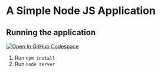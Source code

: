 # A Simple Node JS Application

## Running the application

[![Open In GitHub Codespace](https://github.com/codespaces/badge.svg)](https://codespaces.new/rajput-udit/nodejsexample)

1. Run `npm install`
2. Run `node server`


